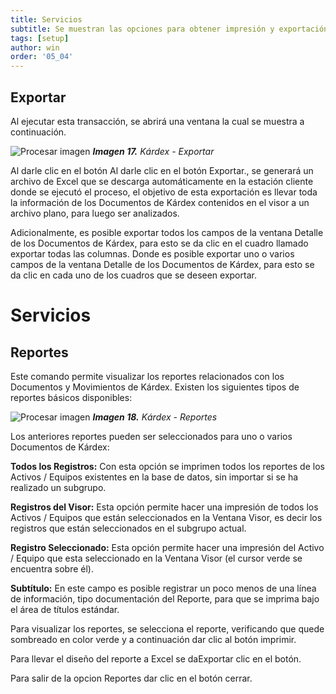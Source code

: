 ```yaml
---
title: Servicios
subtitle: Se muestran las opciones para obtener impresión y exportación de los Documentos de Kárdex que aparecen en el visor, totales o provenientes de un subgrupo para lou
tags: [setup]
author: win
order: '05_04'
---
```

## Exportar

Al ejecutar esta transacción, se abrirá una ventana la cual se muestra a continuación.

![Procesar imagen](../../assets/images/cap05/chp05_img24.png)
_**Imagen 17.** Kárdex - Exportar_


Al darle clic en el botón Al darle clic en el botón <a class="btn white">Exportar</a>., se generará un archivo de Excel que se descarga automáticamente en la estación cliente donde se ejecutó el proceso, el objetivo de esta exportación es llevar toda la información de los Documentos de Kárdex contenidos en el visor a un archivo plano, para luego ser analizados.


Adicionalmente, es posible exportar todos los campos de la ventana Detalle de los Documentos de Kárdex, para esto se da clic en el cuadro llamado  <a class="btn white"><span class="mdi mdi-checkbox-blank-outline"> exportar todas las columnas</span></a>. Donde es posible exportar uno o varios campos de la ventana Detalle de los Documentos de Kárdex, para esto se da clic en cada uno de los cuadros que se deseen exportar.

# Servicios

## Reportes

Este comando permite visualizar los reportes relacionados con los Documentos  y Movimientos  de  Kárdex. Existen los siguientes tipos de reportes básicos disponibles:

![Procesar imagen](../../assets/images/cap05/chp05_img25.png)
_**Imagen 18.** Kárdex - Reportes_

Los  anteriores  reportes  pueden  ser  seleccionados  para  uno  o  varios   Documentos de Kárdex:

**Todos los Registros:** Con esta opción se imprimen todos los reportes de los Activos / Equipos existentes en la base de datos, sin importar si se ha realizado un subgrupo.

**Registros del Visor:** Esta opción permite hacer una impresión de todos los Activos / Equipos que están seleccionados en la Ventana Visor, es decir los registros que están seleccionados en el subgrupo actual.

**Registro Seleccionado:** Esta opción permite hacer una impresión del Activo / Equipo que esta seleccionado en la Ventana Visor (el cursor verde se encuentra sobre él).

**Subtítulo:** En este campo es posible registrar un poco menos de una línea de información, tipo documentación del Reporte, para que se imprima bajo el área de títulos estándar.

Para visualizar los reportes, se selecciona el reporte, verificando que quede sombreado en color verde y a continuación dar clic al botón <a class="btn white">imprimir</a>. 

Para llevar el diseño del reporte a Excel se da<a class="btn white">Exportar</a> clic en el botón. 

Para salir de la opcion Reportes dar clic en el botón <a class="btn white">cerrar</a>.
